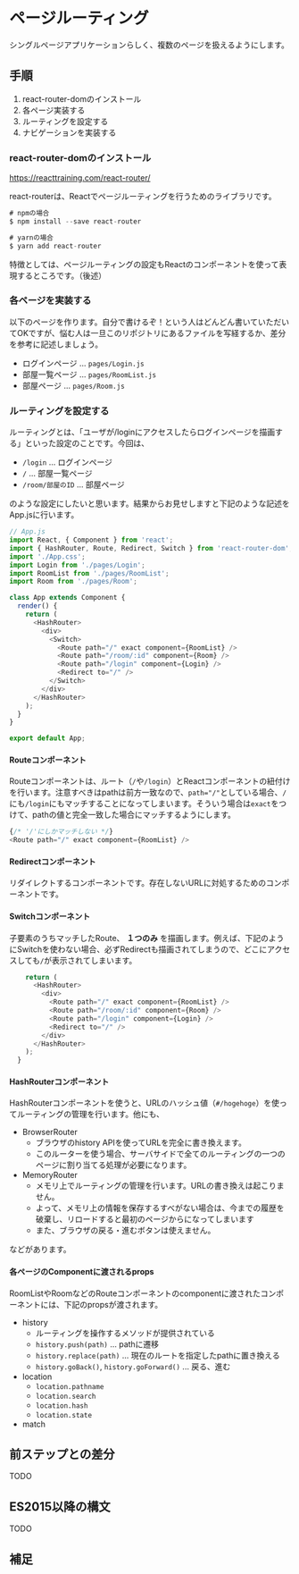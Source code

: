 <!-- vim: set nofoldenable: -->

# ページルーティング

シングルページアプリケーションらしく、複数のページを扱えるようにします。

## 手順

1. react-router-domのインストール
2. 各ページ実装する
3. ルーティングを設定する
4. ナビゲーションを実装する

### react-router-domのインストール

https://reacttraining.com/react-router/

react-routerは、Reactでページルーティングを行うためのライブラリです。

```js
# npmの場合
$ npm install --save react-router

# yarnの場合
$ yarn add react-router
```

特徴としては、ページルーティングの設定もReactのコンポーネントを使って表現するところです。（後述）

### 各ページを実装する

以下のページを作ります。自分で書けるぞ！という人はどんどん書いていただいてOKですが、悩む人は一旦このリポジトリにあるファイルを写経するか、差分を参考に記述しましょう。

- ログインページ ... `pages/Login.js`
- 部屋一覧ページ ... `pages/RoomList.js`
- 部屋ページ ... `pages/Room.js`

### ルーティングを設定する

ルーティングとは、「ユーザが/loginにアクセスしたらログインページを描画する」といった設定のことです。今回は、

- `/login` ... ログインページ
- `/` ... 部屋一覧ページ
- `/room/部屋のID` ... 部屋ページ

のような設定にしたいと思います。結果からお見せしますと下記のような記述をApp.jsに行います。

```js
// App.js
import React, { Component } from 'react';
import { HashRouter, Route, Redirect, Switch } from 'react-router-dom';
import './App.css';
import Login from './pages/Login';
import RoomList from './pages/RoomList';
import Room from './pages/Room';

class App extends Component {
  render() {
    return (
      <HashRouter>
        <div>
          <Switch>
            <Route path="/" exact component={RoomList} />
            <Route path="/room/:id" component={Room} />
            <Route path="/login" component={Login} />
            <Redirect to="/" />
          </Switch>
        </div>
      </HashRouter>
    );
  }
}

export default App;
```

#### Routeコンポーネント

Routeコンポーネントは、ルート（`/`や`/login`）とReactコンポーネントの紐付けを行います。注意すべきはpathは前方一致なので、`path="/"`としている場合、`/`にも`/login`にもマッチすることになってしまいます。そういう場合は`exact`をつけて、pathの値と完全一致した場合にマッチするようにします。

```js
{/* '/'にしかマッチしない */}
<Route path="/" exact component={RoomList} />
```

#### Redirectコンポーネント

リダイレクトするコンポーネントです。存在しないURLに対処するためのコンポーネントです。

#### Switchコンポーネント

子要素のうちマッチしたRoute、 **１つのみ** を描画します。例えば、下記のようにSwitchを使わない場合、必ずRedirectも描画されてしまうので、どこにアクセスしても`/`が表示されてしまいます。

```js
    return (
      <HashRouter>
        <div>
          <Route path="/" exact component={RoomList} />
          <Route path="/room/:id" component={Room} />
          <Route path="/login" component={Login} />
          <Redirect to="/" />
        </div>
      </HashRouter>
    );
  }
```

#### HashRouterコンポーネント

HashRouterコンポーネントを使うと、URLのハッシュ値（`#/hogehoge`）を使ってルーティングの管理を行います。他にも、

- BrowserRouter
  - ブラウザのhistory APIを使ってURLを完全に書き換えます。
  - このルーターを使う場合、サーバサイドで全てのルーティングの一つのページに割り当てる処理が必要になります。
- MemoryRouter
  - メモリ上でルーティングの管理を行います。URLの書き換えは起こりません。
  - よって、メモリ上の情報を保存するすべがない場合は、今までの履歴を破棄し、リロードすると最初のページからになってしまいます
  - また、ブラウザの戻る・進むボタンは使えません。

などがあります。

#### 各ページのComponentに渡されるprops

RoomListやRoomなどのRouteコンポーネントのcomponentに渡されたコンポーネントには、下記のpropsが渡されます。

- history
  - ルーティングを操作するメソッドが提供されている
  - `history.push(path)` ... pathに遷移
  - `history.replace(path)` ... 現在のルートを指定したpathに置き換える
  - `history.goBack()`, `history.goForward()` ... 戻る、進む
- location
  - `location.pathname`
  - `location.search`
  - `location.hash`
  - `location.state`
- match

## 前ステップとの差分

TODO

## ES2015以降の構文

TODO

## 補足
